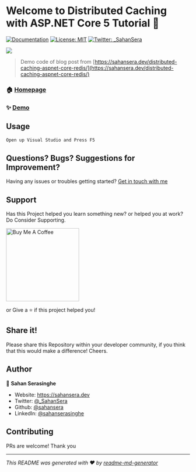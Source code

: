 # Welcome to Distributed Caching with ASP.NET Core 5 Tutorial 👋
[![Documentation](https://img.shields.io/badge/documentation-yes-brightgreen.svg)](sahansera.dev)
[![License: MIT](https://img.shields.io/badge/License-MIT-yellow.svg)](#)
[![Twitter: _SahanSera](https://img.shields.io/twitter/follow/_SahanSera.svg?style=social)](https://twitter.com/_SahanSera)

![](https://sahansera.dev/static/f5cf079e725b11c30eb666b3ff414626/d7ceb/distributed-caching-in-aspdotnet-core-with-redis-1.png)

> Demo code of blog post from [https://sahansera.dev/distributed-caching-aspnet-core-redis/](https://sahansera.dev/distributed-caching-aspnet-core-redis/)

### 🏠 [Homepage](sahansera.dev)

### ✨ [Demo](sahansera.dev)

## Usage

```sh
Open up Visual Studio and Press F5
```

## Questions? Bugs? Suggestions for Improvement?
Having any issues or troubles getting started? [Get in touch with me](https://sahansera.dev/contact/) 

## Support
Has this Project helped you learn something new? or helped you at work? Do Consider Supporting.

<a href="https://www.buymeacoffee.com/sahan" target="_blank"><img src="https://cdn.buymeacoffee.com/buttons/default-orange.png" alt="Buy Me A Coffee" width="200"  ></a>

or Give a ⭐️ if this project helped you!

## Share it!
Please share this Repository within your developer community, if you think that this would make a difference! Cheers.

## Author

👤 **Sahan Serasinghe**

* Website: https://sahansera.dev
* Twitter: [@_SahanSera](https://twitter.com/_SahanSera)
* Github: [@sahansera](https://github.com/sahansera)
* LinkedIn: [@sahanserasinghe](https://linkedin.com/in/sahanserasinghe)

## Contributing
PRs are welcome! Thank you



***
_This README was generated with ❤️ by [readme-md-generator](https://github.com/kefranabg/readme-md-generator)_
